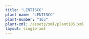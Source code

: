 ```yaml
---
title: "LENTISCO"
plant-name: "LENTISCO"
plant-number: "105"
plant-xml: /assets/xml/plant105.xml
layout: single-xml
---
```

